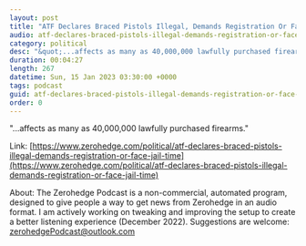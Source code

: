 ```yaml
---
layout: post
title: "ATF Declares Braced Pistols Illegal, Demands Registration Or Face Jail Time"
audio: atf-declares-braced-pistols-illegal-demands-registration-or-face-jail-time-0
category: political
desc: "&quot;...affects as many as 40,000,000 lawfully purchased firearms.&quot; "
duration: 00:04:27
length: 267
datetime: Sun, 15 Jan 2023 03:30:00 +0000
tags: podcast
guid: atf-declares-braced-pistols-illegal-demands-registration-or-face-jail-time-0
order: 0
---
```

&quot;...affects as many as 40,000,000 lawfully purchased firearms.&quot; 

Link: [https://www.zerohedge.com/political/atf-declares-braced-pistols-illegal-demands-registration-or-face-jail-time](https://www.zerohedge.com/political/atf-declares-braced-pistols-illegal-demands-registration-or-face-jail-time)

About: The Zerohedge Podcast is a non-commercial, automated program, designed to give people a way to get news from Zerohedge in an audio format.  I am actively working on tweaking and improving the setup to create a better listening experience (December 2022).  Suggestions are welcome: [zerohedgePodcast@outlook.com](mailto:zerohedgePodcast@outlook.com)